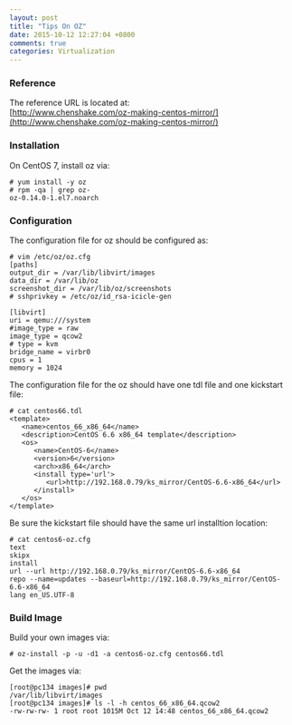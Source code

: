 ```yaml
---
layout: post
title: "Tips On OZ"
date: 2015-10-12 12:27:04 +0800
comments: true
categories: Virtualization
---
```

### Reference
The reference URL is located at:   
[http://www.chenshake.com/oz-making-centos-mirror/](http://www.chenshake.com/oz-making-centos-mirror/)    

### Installation
On CentOS 7, install oz via:   

```
# yum install -y oz
# rpm -qa | grep oz-
oz-0.14.0-1.el7.noarch
```

### Configuration
The configuration file for oz should be configured as:    

```
# vim /etc/oz/oz.cfg 
[paths]
output_dir = /var/lib/libvirt/images
data_dir = /var/lib/oz
screenshot_dir = /var/lib/oz/screenshots
# sshprivkey = /etc/oz/id_rsa-icicle-gen

[libvirt]
uri = qemu:///system
#image_type = raw
image_type = qcow2
# type = kvm
bridge_name = virbr0
cpus = 1
memory = 1024
```

The configuration file for the oz should have one tdl file and one kickstart file:    

```
# cat centos66.tdl 
<template>
   <name>centos_66_x86_64</name>
   <description>CentOS 6.6 x86_64 template</description>
   <os>
      <name>CentOS-6</name>
      <version>6</version>
      <arch>x86_64</arch>
      <install type='url'>
         <url>http://192.168.0.79/ks_mirror/CentOS-6.6-x86_64</url>
      </install>
   </os>
</template>
```
Be sure the kickstart file should have the same url installtion location:    

```
# cat centos6-oz.cfg 
text
skipx
install
url --url http://192.168.0.79/ks_mirror/CentOS-6.6-x86_64
repo --name=updates --baseurl=http://192.168.0.79/ks_mirror/CentOS-6.6-x86_64
lang en_US.UTF-8
```

### Build Image
Build your own images via:    

```
# oz-install -p -u -d1 -a centos6-oz.cfg centos66.tdl
```
Get the images via:    

```
[root@pc134 images]# pwd
/var/lib/libvirt/images
[root@pc134 images]# ls -l -h centos_66_x86_64.qcow2
-rw-rw-rw- 1 root root 1015M Oct 12 14:48 centos_66_x86_64.qcow2
```

